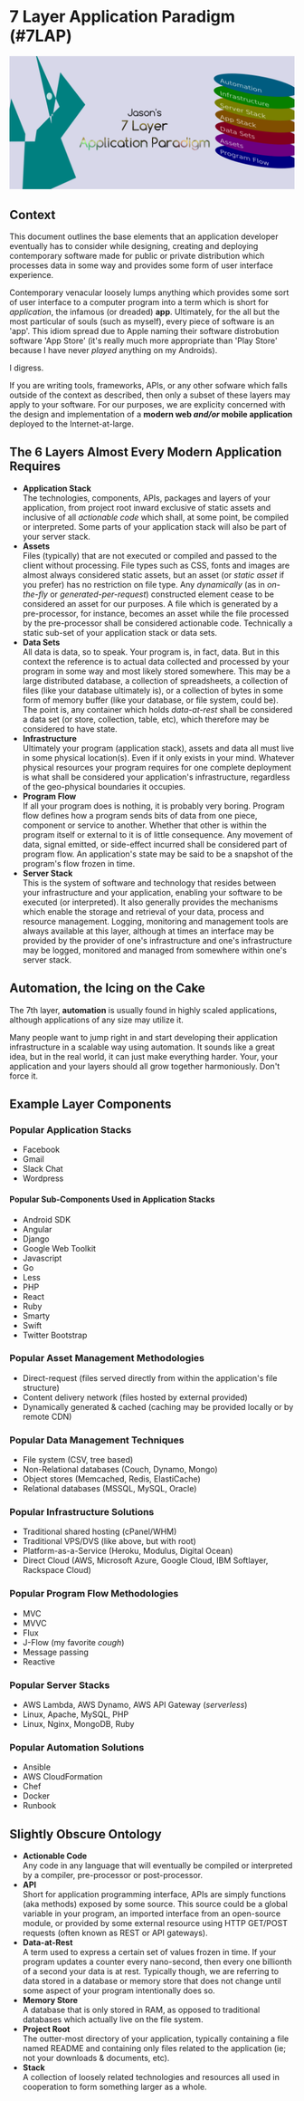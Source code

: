 # 7 Layer Application Paradigm (#7LAP)

![7 Layer Application Paradigm Illustration](https://github.com/iDoMeteor/7lap/blob/master/images/7-layer-application-paradigm-1280x505.png?raw=true "7 Layer Application Paradigm Illustration")

## Context

This document outlines the base elements that an application developer eventually has to consider while designing, creating and deploying contemporary software made for public or private distribution which processes data in some way and provides some form of user interface experience.  

Contemporary venacular loosely lumps anything which provides some sort of user interface to a computer program into a term which is short for *application*, the infamous (or dreaded) **app**.  Ultimately, for the all but the most particular of souls (such as myself), every piece of software is an 'app'.  This idiom spread due to Apple naming their software distrobution software 'App Store' (it's really much more appropriate than 'Play Store' because I have never *played* anything on my Androids).

I digress.

If you are writing tools, frameworks, APIs, or any other sofware which falls outside of the context as described, then only a subset of these layers may apply to your software.  For our purposes, we are explicity concerned with the design and implementation of a **modern web *and/or* mobile application** deployed to the Internet-at-large.


## The 6 Layers Almost Every Modern Application Requires

  * **Application Stack**  
  The technologies, components, APIs, packages and layers of your application, from project root inward exclusive of static assets and inclusive of all *actionable code* which shall, at some point, be compiled or interpreted.  Some parts of your application stack will also be part of your server stack.
  * **Assets**  
  Files (typically) that are not executed or compiled and passed to the client without processing.  File types such as CSS, fonts and images are almost always considered static assets, but an asset (or *static asset* if you prefer) has no restriction on file type.  Any *dynamically* (as in *on-the-fly* or *generated-per-request*) constructed element cease to be considered an asset for our purposes.  A file which is generated by a pre-processor, for instance, becomes an asset while the file processed by the pre-processor shall be considered actionable code.  Technically a static sub-set of your application stack or data sets.
  * **Data Sets**  
  All data is data, so to speak.  Your program is, in fact, data.  But in this context the reference is to actual data collected and processed by your program in some way and most likely stored somewhere.  This may be a large distributed database, a collection of spreadsheets, a collection of files (like your database ultimately is), or a collection of bytes in some form of memory buffer (like your database, or file system, could be).  The point is, any container which holds *data-at-rest* shall be considered a data set (or store, collection, table, etc), which therefore may be considered to have state.
  * **Infrastructure**  
  Ultimately your program (application stack), assets and data all must live in some physical location(s).  Even if it only exists in your mind.  Whatever physical resources your program requires for one complete deployment is what shall be considered your application's infrastructure, regardless of the geo-physical boundaries it occupies.
  * **Program Flow**  
  If all your program does is nothing, it is probably very boring.  Program flow defines how a program sends bits of data from one piece, component or service to another.  Whether that other is within the program itself or external to it is of little consequence.  Any movement of data, signal emitted, or side-effect incurred shall be considered part of program flow.  An application's state may be said to be a snapshot of the program's flow frozen in time.
  * **Server Stack**  
  This is the system of software and technology that resides between your infrastructure and your application, enabling your software to be executed (or interpreted).  It also generally provides the mechanisms which enable the storage and retrieval of your data, process and resource management.  Logging, monitoring and management tools are always available at this layer, although at times an interface may be provided by the provider of one's infrastructure and one's infrastructure may be logged, monitored and managed from somewhere within one's server stack.

## Automation, the Icing on the Cake

The 7th layer, **automation** is usually found in highly scaled applications, although applications of any size may utilize it.

Many people want to jump right in and start developing their application infrastructure in a scalable way using automation.  It sounds like a great idea, but in the real world, it can just make everything harder.  Your, your application and your layers should all grow together harmoniously.  Don't force it.


## Example Layer Components

### Popular Application Stacks

  * Facebook
  * Gmail
  * Slack Chat
  * Wordpress
  
#### Popular Sub-Components Used in Application Stacks

  * Android SDK
  * Angular
  * Django
  * Google Web Toolkit
  * Javascript
  * Go
  * Less
  * PHP
  * React
  * Ruby
  * Smarty
  * Swift
  * Twitter Bootstrap

### Popular Asset Management Methodologies

  * Direct-request (files served directly from within the application's file structure)
  * Content delivery network (files hosted by external provided)
  * Dynamically generated & cached (caching may be provided locally or by remote CDN)

### Popular Data Management Techniques

  * File system (CSV, tree based)
  * Non-Relational databases (Couch, Dynamo, Mongo)
  * Object stores (Memcached, Redis, ElastiCache)
  * Relational databases (MSSQL, MySQL, Oracle)

### Popular Infrastructure Solutions

  * Traditional shared hosting (cPanel/WHM)
  * Traditional VPS/DVS (like above, but with root)
  * Platform-as-a-Service (Heroku, Modulus, Digital Ocean)
  * Direct Cloud (AWS, Microsoft Azure, Google Cloud, IBM Softlayer, Rackspace Cloud)

### Popular Program Flow Methodologies

  * MVC
  * MVVC
  * Flux
  * J-Flow (my favorite *cough*)
  * Message passing
  * Reactive

### Popular Server Stacks

  * AWS Lambda, AWS Dynamo, AWS API Gateway (*serverless*)
  * Linux, Apache, MySQL, PHP
  * Linux, Nginx, MongoDB, Ruby

### Popular Automation Solutions

  * Ansible
  * AWS CloudFormation
  * Chef
  * Docker
  * Runbook

## Slightly Obscure Ontology

  * **Actionable Code**  
    Any code in any language that will eventually be compiled or interpreted by a compiler, pre-processor or post-processor.
  * **API**  
    Short for application programming interface, APIs are simply functions (aka methods) exposed by some source.  This source could be a global variable in your program, an imported interface from an open-source module, or provided by some external resource using HTTP GET/POST requests (often known as REST  or API gateways).
  * **Data-at-Rest**  
    A term used to express a certain set of values frozen in time.  If your program updates a counter every nano-second, then every one billionth of a second your data is at rest.  Typically though, we are referring to data stored in a database or memory store that does not change until some aspect of your program intentionally does so.
  * **Memory Store**  
    A database that is only stored in RAM, as opposed to traditional databases which actually live on the file system.
  * **Project Root**  
    The outter-most directory of your application, typically containing a file named README and containing only files related to the application (ie; not your downloads & documents, etc).
  * **Stack**  
    A collection of loosely related technologies and resources all used in cooperation to form something larger as a whole.
    
    
